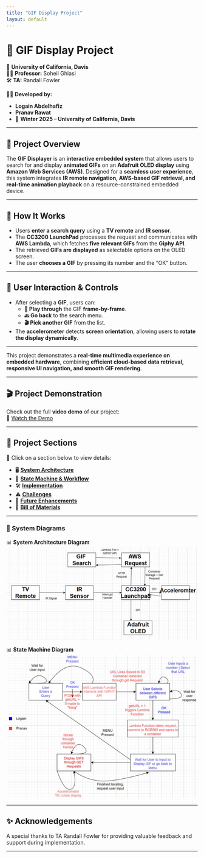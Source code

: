 ```yaml
---
title: "GIF Display Project"
layout: default
---
```


# 🎥 GIF Display Project  
📍 **University of California, Davis**  
👨‍🏫 **Professor:** Soheil Ghiasi  
🛠 **TA:** Randall Fowler  

👨‍💻 **Developed by:**  
- **Logain Abdelhafiz**  
- **Pranav Rawat**
- 📅 **Winter 2025 – University of California, Davis**   

---

## 📌 **Project Overview**  

The **GIF Displayer** is an **interactive embedded system** that allows users to search for and display **animated GIFs** on an **Adafruit OLED display** using **Amazon Web Services (AWS)**. Designed for a **seamless user experience**, this system integrates **IR remote navigation, AWS-based GIF retrieval, and real-time animation playback** on a resource-constrained embedded device.

---

## 🔹 **How It Works**
- Users **enter a search query** using a **TV remote** and **IR sensor**.
- The **CC3200 LaunchPad** processes the request and communicates with **AWS Lambda**, which fetches **five relevant GIFs** from the **Giphy API**.
- The retrieved **GIFs are displayed** as selectable options on the OLED screen.
- The user **chooses a GIF** by pressing its number and the “OK” button.

---

## 🔄 **User Interaction & Controls**
- After selecting a **GIF**, users can:
  - **🔁 Play through** the GIF **frame-by-frame**.
  - **🔙 Go back** to the search menu.
  - **🎬 Pick another GIF** from the list.
- The **accelerometer** detects **screen orientation**, allowing users to **rotate the display dynamically**.

---

This project demonstrates a **real-time multimedia experience on embedded hardware**, combining **efficient cloud-based data retrieval, responsive UI navigation, and smooth GIF rendering**.

---

## 🎬 **Project Demonstration**
Check out the full **video demo** of our project:  
🎥 [Watch the Demo](https://youtu.be/ePIa4oJOAQ0?si=5XlpDbn1atBiujxr)  

---

## 📌 **Project Sections**
🔹 Click on a section below to view details:

- 🖥 [**System Architecture**](system_architecture.md)  
- 🔄 [**State Machine & Workflow**](state_machine.md)  
- 🛠 [**Implementation**](implementation.md)  
- ⚠️ [**Challenges**](challenges.md)  
- 🚀 [**Future Enhancements**](future_enhancements.md)  
- 🧾 [**Bill of Materials**](bill_of_materials.md)  

---

### **📌 System Diagrams**
📊 **System Architecture Diagram**  
![System Architecture](assets/System%20Architecture.png)

📊 **State Machine Diagram**  
![State Machine](assets/State%20Machine.png)

---

## ✨ **Acknowledgements**
A special thanks to TA Randall Fowler for providing valuable feedback and support during implementation.

---
